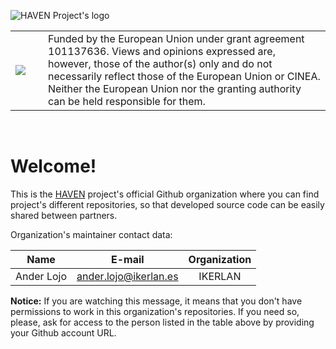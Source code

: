 ![HAVEN Project's logo](https://havenproject.eu/wp-content/uploads/2024/03/HAVEN-logo.png "HAVEN Project's logo")

<table>
  <tr>
    <td>
      <img style="margin-right:20px;" src="https://ec.europa.eu/regional_policy/images/information-sources/logo-download-center/eu_flag.jpg" />
    </td>
    <td>
      Funded by the European Union under grant agreement 101137636. Views and opinions expressed are, however, those of the author(s) only and do not necessarily reflect those of the European Union or CINEA. Neither the European Union nor the granting authority can be held responsible for them.
    </td>
  </tr>
</table>

<br>

# Welcome!
This is the [HAVEN](https://havenproject.eu/) project's official Github organization where you can find project's different repositories, so that developed source code can be easily shared between partners.

Organization's maintainer contact data:

| Name          | E-mail                    | Organization          |
|:-------------:|:-------------------------:|:---------------------:|
| Ander Lojo    | ander.lojo@ikerlan.es     | IKERLAN               |

**Notice:** If you are watching this message, it means that you don't have permissions to work in this organization's repositories. If you need so, please, ask for access to the person listed in the table above by providing your Github account URL.